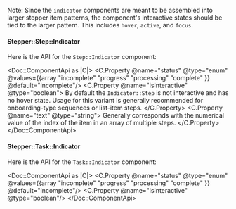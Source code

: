 Note: Since the `indicator` components are meant to be assembled into larger stepper item patterns, the component's interactive states should be tied to the larger pattern. This includes `hover`, `active`, and `focus`.

#### Stepper::Step::Indicator

Here is the API for the `Step::Indicator` component:

<Doc::ComponentApi as |C|>
  <C.Property @name="status" @type="enum" @values={{array "incomplete" "progress" "processing" "complete" }} @default="incomplete"/>
  <C.Property @name="isInteractive" @type="boolean">
    By default the `Indicator::Step` is not interactive and has no hover state. Usage for this variant is generally recommended for onboarding-type sequences or list-item steps.
  </C.Property>
  <C.Property @name="text" @type="string">
    Generally corresponds with the numerical value of the index of the item in an array of multiple steps.
  </C.Property>
</Doc::ComponentApi>

#### Stepper::Task::Indicator

Here is the API for the `Task::Indicator` component:

<Doc::ComponentApi as |C|>
  <C.Property @name="status" @type="enum" @values={{array "incomplete" "progress" "processing" "complete" }} @default="incomplete"/>
  <C.Property @name="isInteractive" @type="boolean"/>
</Doc::ComponentApi>